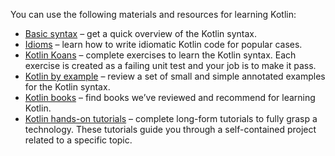 [//]: # (title: Learning materials overview)

You can use the following materials and resources for learning Kotlin:
* [Basic syntax](basic-syntax.md) – get a quick overview of the Kotlin syntax.
* [Idioms](idioms.md) – learn how to write idiomatic Kotlin code for popular cases.
* [Kotlin Koans](koans.md) – complete exercises to learn the Kotlin syntax. Each exercise is created as a failing unit test and your job is to make it pass.
* [Kotlin by example](https://play.kotlinlang.org/byExample/overview) – review a set of small and simple annotated examples for the Kotlin syntax.
* [Kotlin books](books.md) – find books we’ve reviewed and recommend for learning Kotlin.
* [Kotlin hands-on tutorials](https://play.kotlinlang.org/hands-on/overview) – complete long-form tutorials to fully grasp a technology. These tutorials guide you through a self-contained project related to a specific topic.